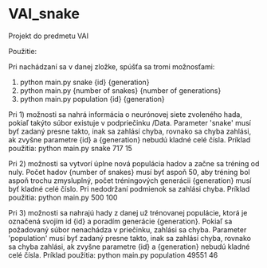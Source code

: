 # VAI_snake
Projekt do predmetu VAI

Použitie:

Pri nachádzaní sa v danej zložke, spúšťa sa tromi možnosťami:

1) python main.py snake {id} {generation}
2) python main.py {number of snakes} {number of generations}
3) python main.py population {id} {generation}

Pri 1) možnosti sa nahrá informácia o neurónovej siete zvoleného hada, pokiaľ takýto súbor existuje v podpriečinku /Data. Parameter 'snake' musí byť zadaný presne takto, inak sa zahlásí chyba, rovnako sa chyba zahlási, ak zvyšne parametre {id} a {generation} nebudú kladné celé čísla. Príklad použitia:
python main.py snake 717 15

Pri 2) možnosti sa vytvorí úplne nová populácia hadov a začne sa tréning od nuly. Počet hadov {number of snakes} musí byť aspoň 50, aby tréning bol aspoň trochu zmysluplný, počet tréningových generácii {generation} musí byť kladné celé číslo. Pri nedodržaní podmienok sa zahlási chyba. Príklad použitia:
python main.py 500 100

Pri 3) možnosti sa nahrajú hady z danej už trénovanej populácie, ktorá je označená svojím id {id} a poradím generácie {generation}. Pokiaľ sa požadovaný súbor nenachádza v priečinku, zahlási sa chyba. Parameter 'population' musí byť zadaný presne takto, inak sa zahlásí chyba, rovnako sa chyba zahlási, ak zvyšne parametre {id} a {generation} nebudú kladné celé čísla. Príklad použitia:
python main.py population 49551 46
